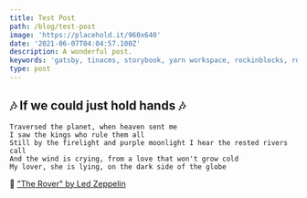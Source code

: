 ```yaml
---
title: Test Post
path: /blog/test-post
image: 'https://placehold.it/960x640'
date: '2021-06-07T04:04:57.100Z'
description: A wonderful post.
keywords: 'gatsby, tinacms, storybook, yarn workspace, rockinblocks, rockin blocks'
type: post
---
```


## 🎶 If we could just hold hands 🎶
```
Traversed the planet, when heaven sent me
I saw the kings who rule them all
Still by the firelight and purple moonlight I hear the rested rivers call
And the wind is crying, from a love that won't grow cold
My lover, she is lying, on the dark side of the globe
```

🎸 <a href="https://open.spotify.com/track/4r8AQvzullpWTDpgv70KxD?si=f3108564c6684eab" target="_blank" ref="noreferrer notarget">"The Rover" by Led Zeppelin</a>
